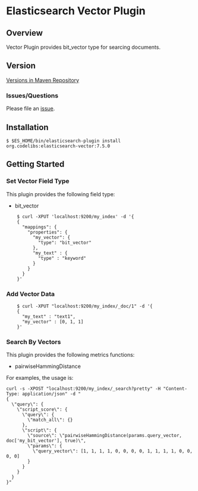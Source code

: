 Elasticsearch Vector Plugin
=======================

## Overview

Vector Plugin provides bit\_vector type for searcing documents.

## Version

[Versions in Maven Repository](https://repo1.maven.org/maven2/org/codelibs/elasticsearch-vector/)

### Issues/Questions

Please file an [issue](https://github.com/codelibs/elasticsearch-vector/issues "issue").

## Installation

    $ $ES_HOME/bin/elasticsearch-plugin install org.codelibs:elasticsearch-vector:7.5.0

## Getting Started

### Set Vector Field Type

This plugin provides the following field type:

- bit\_vector

```
    $ curl -XPUT 'localhost:9200/my_index' -d '{
    {
      "mappings": {
        "properties": {
          "my_vector": {
            "type": "bit_vector"
          },
          "my_text" : {
            "type" : "keyword"
          }
        }
      }
    }'
```

### Add Vector Data

```
    $ curl -XPUT "localhost:9200/my_index/_doc/1" -d '{
    {
      "my_text" : "text1",
      "my_vector" : [0, 1, 1]
    }'
```

### Search By Vectors

This plugin provides the following metrics functions:

- pairwiseHammingDistance

For examples, the usage is:

```
curl -s -XPOST "localhost:9200/my_index/_search?pretty" -H "Content-Type: application/json" -d "
{
  \"query\": {
    \"script_score\": {
      \"query\": {
        \"match_all\": {}
      },
      \"script\": {
        \"source\": \"pairwiseHammingDistance(params.query_vector, doc['my_bit_vector'], true)\",
        \"params\": {
          \"query_vector\": [1, 1, 1, 1, 0, 0, 0, 0, 1, 1, 1, 1, 0, 0, 0, 0]
        }
      }
    }
  }
}"
```
